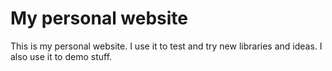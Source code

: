 # My personal website

This is my personal website. I use it to test and try new libraries and ideas.
I also use it to demo stuff.
